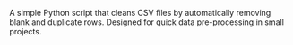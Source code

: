 A simple Python script that cleans CSV files by automatically removing blank and duplicate rows.
Designed for quick data pre-processing in small projects.
